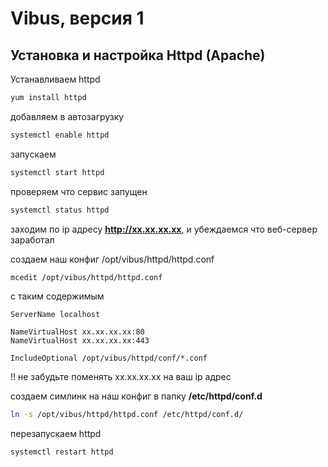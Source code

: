 # Vibus, версия 1
## Установка и настройка Httpd (Apache)

Устанавливаем httpd
```bash
yum install httpd
```
добавляем в автозагрузку
```bash
systemctl enable httpd
```
запускаем
```bash
systemctl start httpd
```
проверяем что сервис запущен
```bash
systemctl status httpd
```
заходим по ip адресу **http://xx.xx.xx.xx**, и убеждаемся что веб-сервер заработал

создаем наш конфиг /opt/vibus/httpd/httpd.conf
```bash
mcedit /opt/vibus/httpd/httpd.conf
```
с таким содержимым
```plain
ServerName localhost

NameVirtualHost xx.xx.xx.xx:80
NameVirtualHost xx.xx.xx.xx:443

IncludeOptional /opt/vibus/httpd/conf/*.conf
```
!! не забудьте поменять xx.xx.xx.xx на ваш ip адрес

создаем симлинк на наш конфиг в папку **/etc/httpd/conf.d**
```bash
ln -s /opt/vibus/httpd/httpd.conf /etc/httpd/conf.d/
```
перезапускаем httpd
```bash
systemctl restart httpd
```
